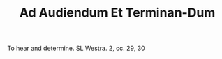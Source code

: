 ---
title: Ad Audiendum Et Terminan-Dum
letter: A
permalink: "/definitions/ad-audiendum-et-terminan-dum.html"
body: To hear and determine. SL Westra. 2, cc. 29, 30
published_at: '2018-07-07'
source: Black's Law Dictionary
layout: post
---